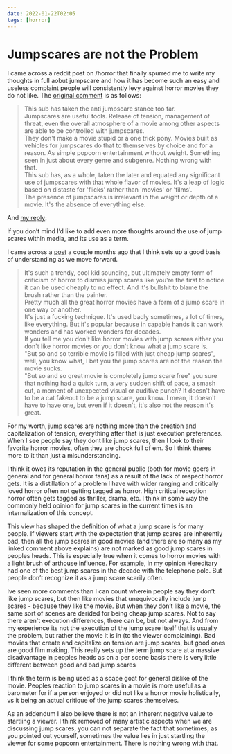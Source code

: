 ```yaml
---
date: 2022-01-22T02:05
tags: [horror]
---
```


# Jumpscares are not the Problem

I came across a reddit post on /horror that finally spurred me to write my thoughts in full aobut jumpscare and how it has become such an easy and useless complaint people will consistently levy against horror movies they do not like. The [original comment](https://www.reddit.com/r/horror/comments/pwrw4p/jumpscares_dont_make_horror_movies_good_or_do_they/heiyrq3/) is as follows:
> This sub has taken the anti jumpscare stance too far.\
> Jumpscares are useful tools. Release of tension, management of threat, even the overall atmosphere of a movie among other aspects are able to be controlled with jumpscares.\
> They don't make a movie stupid or a one trick pony. Movies built as vehicles for jumpscares do that to themselves by choice and for a reason. As simple popcorn entertainment without weight. Something seen in just about every genre and subgenre. Nothing wrong with that.\
> This sub has, as a whole, taken the later and equated any significant use of jumpscares with that whole flavor of movies. It's a leap of logic based on distaste for 'flicks' rather than 'movies' or 'films'.\
> The presence of jumpscares is irrelevant in the weight or depth of a movie. It's the absence of everything else.

And [my reply](https://www.reddit.com/r/horror/comments/pwrw4p/jumpscares_dont_make_horror_movies_good_or_do_they/hejtatq/):

If you don’t mind I’d like to add even more thoughts around the use of jump scares within media, and its use as a term.

I came across a [post](https://www.reddit.com/r/horror/comments/n5i1ip/this_is_a_judgmentfree_zone_what_are_your/gx3pva8/) a couple months ago that I think sets up a good basis of understanding as we move forward.

> It's such a trendy, cool kid sounding, but ultimately empty form of criticism of horror to dismiss jump scares like you're the first to notice it can be used cheaply to no effect. And it's bullshit to blame the brush rather than the painter.\
> Pretty much all the great horror movies have a form of a jump scare in one way or another.\
> It's just a fucking technique. It's used badly sometimes, a lot of times, like everything. But it's popular because in capable hands it can work wonders and has worked wonders for decades.\
> If you tell me you don't like horror movies with jump scares either you don't like horror movies or you don't know what a jump scare is.\
> "But so and so terrible movie is filled with just cheap jump scares", well, you know what, I bet you the jump scares are not the reason the movie sucks.\
> "But so and so great movie is completely jump scare free" you sure that nothing had a quick turn, a very sudden shift of pace, a smash cut, a moment of unexpected visual or auditive punch? It doesn't have to be a cat fakeout to be a jump scare, you know. I mean, it doesn't have to have one, but even if it doesn't, it's also not the reason it's great.

For my worth, jump scares are nothing more than the creation and capitalization of tension, everything after that is just execution preferences. When I see people say they dont like jump scares, then I look to their favorite horror movies, often they are chock full of em. So I think theres more to it than just a misunderstanding.

I think it owes its reputation in the general public (both for movie goers in general and for general horror fans) as a result of the lack of respect horror gets. It is a distillation of a problem I have with wider ranging and critically loved horror often not getting tagged as horror. High critical reception horror often gets tagged as thriller, drama, etc. I think in some way the commonly held opinion for jump scares in the current times is an internalization of this concept.

This view has shaped the definition of what a jump scare is for many people. If viewers start with the expectation that jump scares are inherently bad, then all the jump scares in good movies (and there are so many as my linked comment above explains) are not marked as good jump scares in peoples heads. This is especially true when it comes to horror movies with a light brush of arthouse influence. For example, in my opinion Hereditary had one of the best jump scares in the decade with the telephone pole. But people don’t recognize it as a jump scare scarily often.

Ive seen more comments than I can count wherein people say they don’t like jump scares, but then like movies that unequivocally include jump scares - because they like the movie. But when they don’t like a movie, the same sort of scenes are derided for being cheap jump scares. Not to say there aren't execution differences, there can be, but not always. And from my experience its not the execution of the jump scare itself that is usually the problem, but rather the movie it is in (to the viewer complaining). Bad movies that create and capitalize on tension are jump scares, but good ones are good film making. This really sets up the term jump scare at a massive disadvantage in peoples heads as on a per scene basis there is very little different between good and bad jump scares

I think the term is being used as a scape goat for general dislike of the movie. Peoples reaction to jump scares in a movie is more useful as a barometer for if a person enjoyed or did not like a horror movie holistically, vs it being an actual critique of the jump scares themselves.

As an addendum I also believe there is not an inherent negative value to startling a viewer. I think removed of many artistic aspects when we are discussing jump scares, you can not separate the fact that sometimes, as you pointed out yourself, sometimes the value lies in just startling the viewer for some popcorn entertainment. There is nothing wrong with that.
